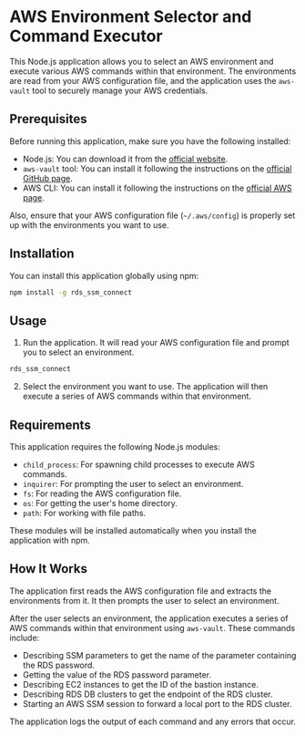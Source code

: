 # AWS Environment Selector and Command Executor

This Node.js application allows you to select an AWS environment and execute various AWS commands within that environment. The environments are read from your AWS configuration file, and the application uses the `aws-vault` tool to securely manage your AWS credentials.

## Prerequisites

Before running this application, make sure you have the following installed:

- Node.js: You can download it from the [official website](https://nodejs.org/).
- `aws-vault` tool: You can install it following the instructions on the [official GitHub page](https://github.com/99designs/aws-vault).
- AWS CLI: You can install it following the instructions on the [official AWS page](https://aws.amazon.com/cli/).

Also, ensure that your AWS configuration file (`~/.aws/config`) is properly set up with the environments you want to use.

## Installation

You can install this application globally using npm:

```bash
npm install -g rds_ssm_connect
```

## Usage

1. Run the application. It will read your AWS configuration file and prompt you to select an environment.

```bash
rds_ssm_connect
```

2. Select the environment you want to use. The application will then execute a series of AWS commands within that environment.

## Requirements

This application requires the following Node.js modules:

- `child_process`: For spawning child processes to execute AWS commands.
- `inquirer`: For prompting the user to select an environment.
- `fs`: For reading the AWS configuration file.
- `os`: For getting the user's home directory.
- `path`: For working with file paths.

These modules will be installed automatically when you install the application with npm.

## How It Works

The application first reads the AWS configuration file and extracts the environments from it. It then prompts the user to select an environment.

After the user selects an environment, the application executes a series of AWS commands within that environment using `aws-vault`. These commands include:

- Describing SSM parameters to get the name of the parameter containing the RDS password.
- Getting the value of the RDS password parameter.
- Describing EC2 instances to get the ID of the bastion instance.
- Describing RDS DB clusters to get the endpoint of the RDS cluster.
- Starting an AWS SSM session to forward a local port to the RDS cluster.

The application logs the output of each command and any errors that occur.
```
